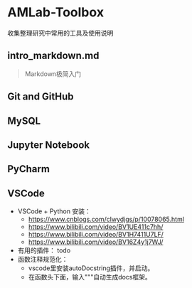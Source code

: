 # AMLab-Toolbox

收集整理研究中常用的工具及使用说明

## intro_markdown.md
> Markdown极简入门

## Git and GitHub

## MySQL

## Jupyter Notebook

## PyCharm

## VSCode
* VSCode + Python 安装：
    * https://www.cnblogs.com/clwydjgs/p/10078065.html
    * https://www.bilibili.com/video/BV1UE411c7hh/
    * https://www.bilibili.com/video/BV1H7411U7LF/
    * https://www.bilibili.com/video/BV16Z4y1j7WJ/
* 有用的插件： todo
* 函数注释规范化：
    * vscode里安装autoDocstring插件，并启动。
    * 在函数头下面，输入"""自动生成docs框架。
